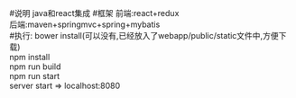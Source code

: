 #说明
java和react集成
#框架
前端:react+redux<br/>
后端:maven+springmvc+spring+mybatis<br/>
#执行:
bower install(可以没有,已经放入了webapp/public/static文件中,方便下载)<br/>
npm install<br/>
npm run build<br/>
npm run start<br/>
server start => localhost:8080<br/>











